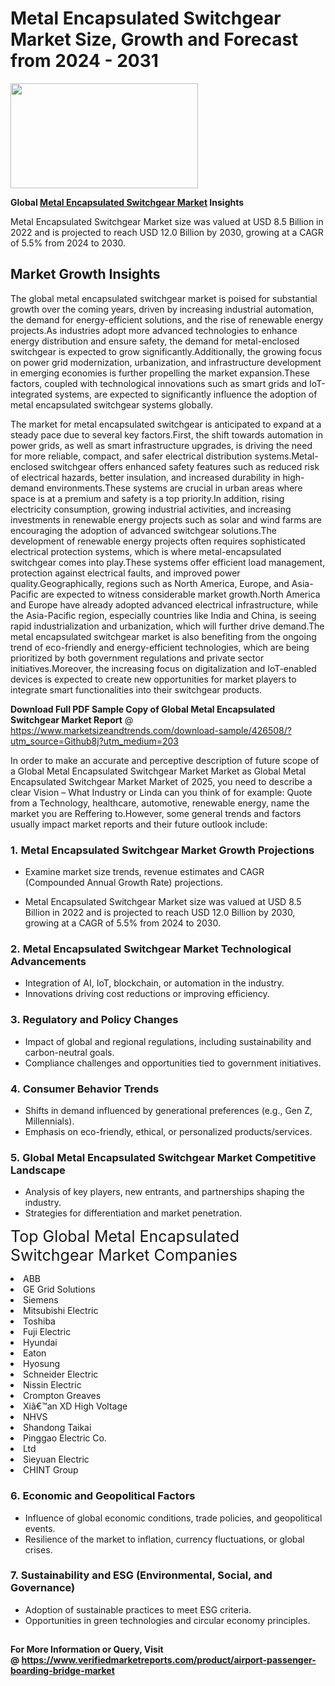 <H1>Metal Encapsulated Switchgear Market Size, Growth and Forecast from 2024 - 2031</H1><img class="aligncenter size-medium wp-image-584254" src="https://thirdeyenews.in/wp-content/uploads/2024/09/Global-Market-Research-300x168.jpeg" alt="" width="300" height="168" /><p><strong>Global&nbsp;<a href="https://www.marketsizeandtrends.com/download-sample/426508/?utm_source=Github8j?utm_medium=203">Metal Encapsulated Switchgear Market</a> Insights</strong></p><p>Metal Encapsulated Switchgear Market size was valued at USD 8.5 Billion in 2022 and is projected to reach USD 12.0 Billion by 2030, growing at a CAGR of 5.5% from 2024 to 2030.</p><p><h2>Market Growth Insights</h2> <p>The global metal encapsulated switchgear market is poised for substantial growth over the coming years, driven by increasing industrial automation, the demand for energy-efficient solutions, and the rise of renewable energy projects.As industries adopt more advanced technologies to enhance energy distribution and ensure safety, the demand for metal-enclosed switchgear is expected to grow significantly.Additionally, the growing focus on power grid modernization, urbanization, and infrastructure development in emerging economies is further propelling the market expansion.These factors, coupled with technological innovations such as smart grids and IoT-integrated systems, are expected to significantly influence the adoption of metal encapsulated switchgear systems globally. </p> <p>The market for metal encapsulated switchgear is anticipated to expand at a steady pace due to several key factors.First, the shift towards automation in power grids, as well as smart infrastructure upgrades, is driving the need for more reliable, compact, and safer electrical distribution systems.Metal-enclosed switchgear offers enhanced safety features such as reduced risk of electrical hazards, better insulation, and increased durability in high-demand environments.These systems are crucial in urban areas where space is at a premium and safety is a top priority.In addition, rising electricity consumption, growing industrial activities, and increasing investments in renewable energy projects such as solar and wind farms are encouraging the adoption of advanced switchgear solutions.The development of renewable energy projects often requires sophisticated electrical protection systems, which is where metal-encapsulated switchgear comes into play.These systems offer efficient load management, protection against electrical faults, and improved power quality.Geographically, regions such as North America, Europe, and Asia-Pacific are expected to witness considerable market growth.North America and Europe have already adopted advanced electrical infrastructure, while the Asia-Pacific region, especially countries like India and China, is seeing rapid industrialization and urbanization, which will further drive demand.The metal encapsulated switchgear market is also benefiting from the ongoing trend of eco-friendly and energy-efficient technologies, which are being prioritized by both government regulations and private sector initiatives.Moreover, the increasing focus on digitalization and IoT-enabled devices is expected to create new opportunities for market players to integrate smart functionalities into their switchgear products.</p><p><span class=""><strong>Download Full PDF Sample Copy of Global Metal Encapsulated Switchgear Market Report</strong> @ <a href="https://www.marketsizeandtrends.com/download-sample/426508/?utm_source=Github8j?utm_medium=203" target="_blank">https://www.marketsizeandtrends.com/download-sample/426508/?utm_source=Github8j?utm_medium=203</a></span></p><p>In order to make an accurate and perceptive description of future scope of a Global&nbsp;Metal Encapsulated Switchgear Market Market as Global&nbsp;Metal Encapsulated Switchgear Market Market of 2025, you need to describe a clear Vision &ndash; What Industry or Linda can you think of for example: Quote from a Technology, healthcare, automotive, renewable energy, name the market you are Reffering to.However, some general trends and factors usually impact market reports and their future outlook include:</p><h3>1.&nbsp;<strong>Metal Encapsulated Switchgear Market Growth Projections</strong></h3><ul><li>Examine market size trends, revenue estimates and CAGR (Compounded Annual Growth Rate) projections.</li><li><p>Metal Encapsulated Switchgear Market size was valued at USD 8.5 Billion in 2022 and is projected to reach USD 12.0 Billion by 2030, growing at a CAGR of 5.5% from 2024 to 2030.</p></li></ul><h3>2.&nbsp;<strong>Metal Encapsulated Switchgear Market Technological Advancements</strong></h3><ul><li>Integration of AI, IoT, blockchain, or automation in the industry.</li><li>Innovations driving cost reductions or improving efficiency.</li></ul><h3>3.&nbsp;<strong>Regulatory and Policy Changes</strong></h3><ul><li>Impact of global and regional regulations, including sustainability and carbon-neutral goals.</li><li>Compliance challenges and opportunities tied to government initiatives.</li></ul><h3>4.&nbsp;<strong>Consumer Behavior Trends</strong></h3><ul><li>Shifts in demand influenced by generational preferences (e.g., Gen Z, Millennials).</li><li>Emphasis on eco-friendly, ethical, or personalized products/services.</li></ul><h3>5.&nbsp;<strong>Global Metal Encapsulated Switchgear Market Competitive Landscape</strong></h3><ul><li>Analysis of key players, new entrants, and partnerships shaping the industry.</li><li>Strategies for differentiation and market penetration.</li></ul><p data-pm-slice="1 1 []"><span style="color: inherit; font-family: inherit; font-size: 25px;">Top Global Metal Encapsulated Switchgear Market Companies</span></p><div class="" data-test-id=""><p><li>ABB</li><li> GE Grid Solutions</li><li> Siemens</li><li> Mitsubishi Electric</li><li> Toshiba</li><li> Fuji Electric</li><li> Hyundai</li><li> Eaton</li><li> Hyosung</li><li> Schneider Electric</li><li> Nissin Electric</li><li> Crompton Greaves</li><li> Xiâ€™an XD High Voltage</li><li> NHVS</li><li> Shandong Taikai</li><li> Pinggao Electric Co.</li><li> Ltd</li><li> Sieyuan Electric</li><li> CHINT Group</li></p></div><h3>6.&nbsp;<strong>Economic and Geopolitical Factors</strong></h3><ul><li>Influence of global economic conditions, trade policies, and geopolitical events.</li><li>Resilience of the market to inflation, currency fluctuations, or global crises.</li></ul><h3>7.&nbsp;<strong>Sustainability and ESG (Environmental, Social, and Governance)</strong></h3><ul><li>Adoption of sustainable practices to meet ESG criteria.</li><li>Opportunities in green technologies and circular economy principles.</li></ul><h2><strong style="font-size: 14px;">For More Information or Query, Visit @&nbsp;</strong><a style="background-color: #ffffff; font-size: 14px;" href="https://www.marketsizeandtrends.com/report/metal-encapsulated-switchgear-market/" target="_blank">https://www.verifiedmarketreports.com/product/airport-passenger-boarding-bridge-market</a></h2>